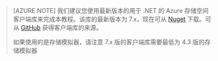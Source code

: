 >[AZURE.NOTE] 我们建议您使用最新版本的用于 .NET 的 Azure 存储空间客户端库来完成本教程。该库的最新版本为 7.x，现在可从 [Nuget](https://www.nuget.org/packages/WindowsAzure.Storage/) 下载。可从 [GitHub](https://github.com/Azure/azure-storage-net) 获得客户端库的来源。
>
>如果使用的是存储模拟器，请注意 7.x 版的客户端库需要最低为 4.3 版的存储模拟器


<!---HONumber=Mooncake_0516_2016-->